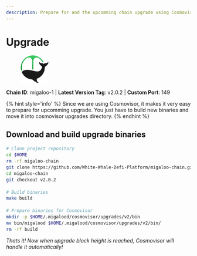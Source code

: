 ```yaml
---
description: Prepare for and the upcomming chain upgrade using Cosmovisor.
---
```


# Upgrade

<figure><img src="https://raw.githubusercontent.com/kj89/cosmos-images/main/logos/migaloo.png" alt=""><figcaption></figcaption></figure>

**Chain ID**: migaloo-1 | **Latest Version Tag**: v2.0.2 | **Custom Port**: 149

{% hint style='info' %}
Since we are using Cosmovisor, it makes it very easy to prepare for upcomming upgrade.
You just have to build new binaries and move it into cosmovisor upgrades directory.
{% endhint %}

## Download and build upgrade binaries

```bash
# Clone project repository
cd $HOME
rm -rf migaloo-chain
git clone https://github.com/White-Whale-Defi-Platform/migaloo-chain.git
cd migaloo-chain
git checkout v2.0.2

# Build binaries
make build

# Prepare binaries for Cosmovisor
mkdir -p $HOME/.migalood/cosmovisor/upgrades/v2/bin
mv bin/migalood $HOME/.migalood/cosmovisor/upgrades/v2/bin/
rm -rf build
```

*Thats it! Now when upgrade block height is reached, Cosmovisor will handle it automatically!*
